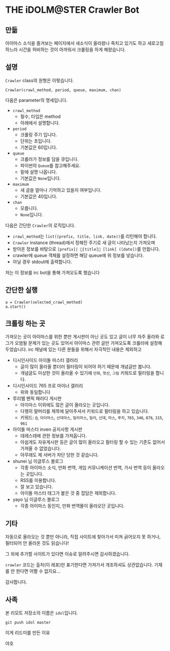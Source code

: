 # THE iDOLM@STER Crawler Bot

## 만듦

아이마스 소식을 즐겨보는 페이지에서 새소식이 올라왔나 죽치고 있기도 하고
새로고침 하느라 시간을 허비하는 것이 아까워서 크롤링을 하게 해왔습니다.

## 설명

`Crawler` class의 원형은 이렇습니다.

    Crawler(crawl_method, period, queue, maximum, chan)

다음은 parameter의 명세입니다.

 * `crawl_method`
   * 필수, 타입은 method
   * 아래에서 설명합니다.
 * `period`
   * 크롤링 주기 입니다.
   * 단위는 초입니다.
   * 기본값은 60입니다.
 * `queue`
   * 크롤러가 정보를 담을 큐입니다.
   * 파이썬의 `Queue`를 참고해주세요.
   * 밑에 설명 나옵니다.
   * 기본값은 `None`입니다.
 * `maximum`
   * 새 글을 얼마나 기억하고 있을지 여부입니다.
   * 기본값은 40입니다.
 * `chan`
   * 모릅니다.
   * `None`입니다.

다음은 간단한 `Crawler`의 로직입니다.

 * `crawl_method`는 `list((prefix, title, link, date))`를 리턴해야 합니다.
 * `Crawler` instance (thread)에서 정해진 주기로 새 글이 나타났는지 가져오며
 * 받아온 정보를 바탕으로 `[prefix]| [title] [link] ([date])`를 만듭니다.
 * crawler에 queue 객체를 설정하면 해당 queue에 위 정보를 넣습니다.
 * 아닐 경우 stdout에 출력합니다.

저는 이 정보를 irc bot을 통해 가져오도록 했습니다

## 간단한 실행

    a = Crawler(selected_crawl_method)
    a.start()

## 크롤링 하는 곳

가져오는 곳이 아이마스를 위한 뿐만 게시판이 아닌 곳도 있고
글이 너무 자주 올라와 로그가 오염될 문제가 있는 곳도 있어서
아이마스 관련 글만 가져오도록 크롤러에 설정해두었습니다.
irc 채널에 있는 다른 분들을 위해서 자극적인 내용은 제외하고

 * 디시인사이드 아이돌 마스터 갤러리
   * 글이 많이 올라올 뿐더러 필터링이 되어야 하기 때문에 개념글만 봅니다.
   * 개념글도 이상한 것이 올라올 수 있기에 `만화`, `핫산`, `그림` 키워드로 필터링을 합니다.
 * 디시인사이드 765 프로 마이너 갤러리
   * 위와 동일합니다
 * 루리웹 팬픽 패러디 게시판
   * 아이마스 이외에도 많은 글이 올라오는 곳입니다.
   * 다행히 말머리를 제목에 달아주셔서 키워드로 필터링을 하고 있습니다.
   * 키워드: `@`, `아이마스`, `신데마스`, `밀리마스`, `밀리`, `신데`, `마스`, `푸치`, `765`, `346`, `876`, `315`, `961`
 * 아이돌 마스터 inven 공지사항 게시판
   * 데레스테에 관한 정보를 가져옵니다.
   * 아쉽게도 자유게시판 등은 글이 많이 올라오고 필터링 할 수 있는 기준도 없어서 가져올 수 없었습니다.
   * 아무래도 제 서버가 차단 당한 것 같습니다.
 * shunei 님 이글루스 블로그
   * 각종 아이마스 소식, 만화 번역, 게임 커뮤니케이션 번역, 가사 번역 등이 올라오는 곳입니다.
   * RSS를 이용합니다.
   * 잘 보고 있습니다.
   * 아이돌 마스터 태그가 붙은 것 중 잡담은 제외합니다.
 * yayo 님 이글루스 블로그
   * 각종 아이마스 동인지, 만화 번역물이 올라오던 곳입니다.

## 기타

자동으로 올라오는 것 뿐만 아니라,
직접 사이트에 찾아가서 미쳐 긁어오지 못 하거나,
필터되어 안 올라온 것도 읽습니다!

그 외에 추가할 사이트가 있다면 이슈로 알려주시면 감사하겠습니다.

`crawler` 코드는 출처(이 레포)만 표기한다면 가져가서 개조하셔도 상관없습니다.
기재를 안 한다면 어쩔 수 없지요...

감사합니다.

## 사족

본 리모트 저장소의 이름은 `idol`입니다.

    git push idol master

이게 리드미를 만든 이유

야호
